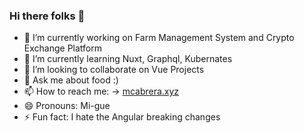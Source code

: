 ### Hi there folks 👋

<!-- - 🤔 I’m looking for help with --> 

- 🔭 I’m currently working on Farm Management System and Crypto Exchange Platform
- 🌱 I’m currently learning Nuxt, Graphql, Kubernates
- 👯 I’m looking to collaborate on Vue Projects
- 💬 Ask me about food :)
- 📫 How to reach me: -> [mcabrera.xyz](mcabrera.xyz)
- 😄 Pronouns: Mi-gue
- ⚡ Fun fact: I hate the Angular breaking changes
